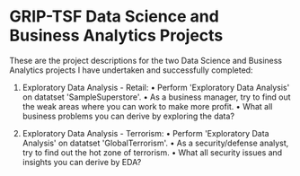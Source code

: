 # GRIP-TSF Data Science and Business Analytics Projects

These are the project descriptions for the two Data Science and Business Analytics projects I have undertaken and successfully completed:

1. Exploratory Data Analysis - Retail:
	• Perform 'Exploratory Data Analysis' on datatset 'SampleSuperstore'.
 	• As a business manager, try to find out the weak areas where you can work to make more profit.
	• What all business problems you can derive by exploring the data?

2. Exploratory Data Analysis - Terrorism:
	•	Perform 'Exploratory Data Analysis' on datatset 'GlobalTerrorism'.
	• As a security/defense analyst, try to find out the hot zone of terrorism.
	• What all security issues and insights you can derive by EDA?
